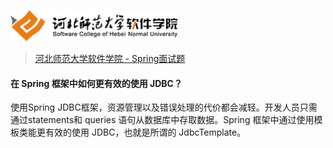 <a name="logo"></a>
<img src="../../images/logo.png" height="50" /> 

> [河北师范大学软件学院 - Spring面试题](../readme.md#logo)

#### 在 Spring 框架中如何更有效的使用 JDBC？

使用Spring JDBC框架，资源管理以及错误处理的代价都会减轻。开发人员只需通过statements和 queries 语句从数据库中存取数据。Spring 框架中通过使用模板类能更有效的使用 JDBC，也就是所谓的 JdbcTemplate。